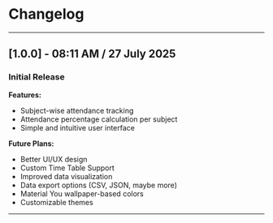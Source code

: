 # Changelog

---

## [1.0.0] - 08:11 AM / 27 July 2025

### Initial Release

**Features:**
- Subject-wise attendance tracking
- Attendance percentage calculation per subject
- Simple and intuitive user interface

**Future Plans:**
- Better UI/UX design
- Custom Time Table Support
- Improved data visualization
- Data export options (CSV, JSON, maybe more)
- Material You wallpaper-based colors
- Customizable themes

---